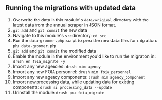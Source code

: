 ## Running the migrations with updated data
1. Overwrite the data in this module's `data/original` directory with the latest data from the annual scraper in JSON format.
2. `git add` and `git commit` the new data
3. Navigate to this module's `src` directory: `cd src`
4. Run the `data-groomer.php` script to prep the new data files for migration: `php data-groomer.php`
5. `git add` and `git commit` the modified data
6. Enable the module in the environment you'd like to run the migration in: `drush en foia_migrate -y`
7. Import any new agencies: `drush mim agency`
8. Import any new FOIA personnel: `drush mim foia_personnel`
9. Import any new agency components: `drush mim agency_component`
10. Import new processing data, while updating data for existing components: `drush mi processing_data --update`
11. Uninstall the module: `drush pmu foia_migrate`
